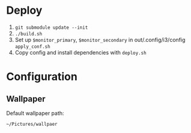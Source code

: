 # Deploy

1. `git submodule update --init`
2. `./build.sh`
3. Set up `$monitor_primary`, `$monitor_secondary` in out/.config/i3/config
   `apply_conf.sh`
4. Copy config and install dependencies with `deploy.sh`

# Configuration

## Wallpaper

Default wallpaper path:

    ~/Pictures/wallpaer

